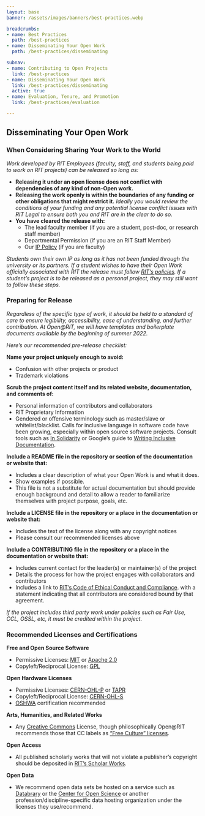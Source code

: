 ```yaml
---
layout: base
banner: /assets/images/banners/best-practices.webp

breadcrumbs:
- name: Best Practices
  path: /best-practices
- name: Disseminating Your Open Work
  path: /best-practices/disseminating

subnav:
- name: Contributing to Open Projects
  link: /best-practices
- name: Disseminating Your Open Work
  link: /best-practices/disseminating
  active: true
- name: Evaluation, Tenure, and Promotion
  link: /best-practices/evaluation

---
```


## Disseminating Your Open Work

### When Considering Sharing Your Work to the World

*Work developed by RIT Employees (faculty, staff, and students being paid to work on RIT projects) can be released so long as:*

- **Releasing it under an open license does not conflict with dependencies of any kind of non-Open work.**
- **Releasing the work openly is within the boundaries of any funding or other obligations that might restrict it.** *Ideally you would review the conditions of  your funding and any potential license conflict issues with RIT Legal to ensure both you and RIT are in the clear to do so.*
- **You have cleared the release with:**
  - The lead faculty member (if you are a student, post-doc, or research staff member)
  - Departmental Permission (if you are an RIT Staff Member)
  - Our [IP Policy][] (if you are faculty)

*Students own their own IP as long as it has not been funded through the university or its partners. If a student wishes to have their Open Work officially associated with RIT the release must follow [RIT’s policies][IP Policy]. If a student’s project is to be released as a personal project, they may still want to follow these steps.*

[IP Policy]: https://www.rit.edu/academicaffairs/policiesmanual/c030

### Preparing for Release

*Regardless of the specific type of work, it should be held to a standard of care to ensure legibility, accessibility, ease of understanding, and further contribution. At Open@RIT, we will have templates and boilerplate documents available by the beginning of summer 2022.*

*Here’s our recommended pre-release checklist:*

**Name your project uniquely enough to avoid:**
- Confusion with other projects or product
- Trademark violations

**Scrub the project content itself and its related website, documentation, and comments of:**
- Personal information of contributors and collaborators
- RIT Proprietary Information
- Gendered or offensive terminology such as master/slave or whitelist/blacklist. Calls for inclusive language in software code have been growing, especially within open source software projects. Consult tools such as [In Solidarity][] or Google’s guide to [Writing Inclusive Documentation][].

**Include a README file in the repository or section of the documentation or website that:**
- Includes a clear description of what your Open Work is and what it does.
- Show examples if possible.
- This file is not a substitute for actual documentation but should provide enough background and detail to allow a reader to familiarize themselves with project purpose, goals, etc.

**Include a LICENSE file in the repository or a place in the documentation or website that:**
- Includes the text of the license along with any copyright notices
- Please consult our recommended licenses above

**Include a CONTRIBUTING file in the repository or a place in the documentation or website that:**
- Includes current contact for the leader(s) or maintainer(s) of the project
- Details the process for how the project engages with collaborators and contributors
- Includes a link to [RIT’s Code of Ethical Conduct and Compliance][]. with a statement indicating that all contributors are considered bound by that agreement.

*If the project includes third party work under policies such as Fair Use, CCL, OSSL, etc, it must be credited within the project.*

[In Solidarity]: https://github.com/apps/in-solidarity
[Writing Inclusive Documentation]: https://developers.google.com/style/inclusive-documentation
[RIT’s Code of Ethical Conduct and Compliance]: https://www.rit.edu/academicaffairs/policiesmanual/c000

### Recommended Licenses and Certifications

**Free and Open Source Software**
- Permissive Licenses: [MIT][] or [Apache 2.0][]
- Copyleft/Reciprocal License: [GPL][]

**Open Hardware Licenses**
- Permissive Licenses: [CERN-OHL-P][] or [TAPR][]
- Copyleft/Reciprocal License: [CERN-OHL-S][]
- [OSHWA][] certification recommended

**Arts, Humanities, and Related Works**
- Any [Creative Commons][] License, though philosophically Open@RIT recommends those that CC labels as [“Free Culture” licenses][].

**Open Access**
- All published scholarly works that will not violate a publisher’s copyright should be deposited in [RIT’s Scholar Works][].

**Open Data**
- We recommend open data sets be hosted on a service such as [Databrary][] or the [Center for Open Science][] or another profession/discipline-specific data hosting organization under the licenses they use/recommend.

[OSHWA]: https://certification.oshwa.org/
[CERN-OHL-S]: https://ohwr.org/cern_ohl_s_v2.txt
[CERN-OHL-P]: https://ohwr.org/project/cernohl/wikis/Documents/CERN-OHL-version-2
[TAPR]: https://web.tapr.org/OHL/TAPR_Open_Hardware_License_v1.0.txt
[MIT]: https://opensource.org/licenses/MIT
[Apache 2.0]: https://opensource.org/licenses/Apache-2.0
[GPL]: https://www.gnu.org/licenses/gpl-3.0.en.html
[Creative Commons]: https://creativecommons.org/licenses/
[“Free Culture” licenses]: https://creativecommons.org/2008/02/20/approved-for-free-cultural-works/
[RIT’s Scholar Works]: https://scholarworks.rit.edu/
[Databrary]: https://nyu.databrary.org/
[Center for Open Science]: https://www.cos.io/
